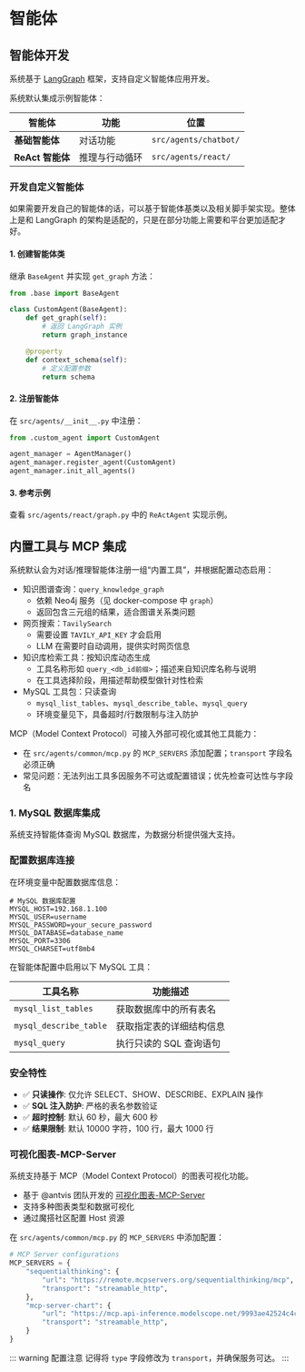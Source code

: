 # 智能体

## 智能体开发

系统基于 [LangGraph](https://github.com/langchain-ai/langgraph) 框架，支持自定义智能体应用开发。

系统默认集成示例智能体：

| 智能体 | 功能 | 位置 |
|--------|------|------|
| **基础智能体** | 对话功能 | `src/agents/chatbot/` |
| **ReAct 智能体** | 推理与行动循环 | `src/agents/react/` |

### 开发自定义智能体

如果需要开发自己的智能体的话，可以基于智能体基类以及相关脚手架实现。整体上是和 LangGraph 的架构是适配的，只是在部分功能上需要和平台更加适配才好。

#### 1. 创建智能体类

继承 `BaseAgent` 并实现 `get_graph` 方法：

```python
from .base import BaseAgent

class CustomAgent(BaseAgent):
    def get_graph(self):
        # 返回 LangGraph 实例
        return graph_instance

    @property
    def context_schema(self):
        # 定义配置参数
        return schema
```

#### 2. 注册智能体

在 `src/agents/__init__.py` 中注册：

```python
from .custom_agent import CustomAgent

agent_manager = AgentManager()
agent_manager.register_agent(CustomAgent)
agent_manager.init_all_agents()
```

#### 3. 参考示例

查看 `src/agents/react/graph.py` 中的 `ReActAgent` 实现示例。

## 内置工具与 MCP 集成

系统默认会为对话/推理智能体注册一组“内置工具”，并根据配置动态启用：

- 知识图谱查询：`query_knowledge_graph`
  - 依赖 Neo4j 服务（见 docker-compose 中 `graph`）
  - 返回包含三元组的结果，适合图谱关系类问题
- 网页搜索：`TavilySearch`
  - 需要设置 `TAVILY_API_KEY` 才会启用
  - LLM 在需要时自动调用，提供实时网页信息
- 知识库检索工具：按知识库动态生成
  - 工具名称形如 `query_<db_id前缀>`；描述来自知识库名称与说明
  - 在工具选择阶段，用描述帮助模型做针对性检索
- MySQL 工具包：只读查询
  - `mysql_list_tables`、`mysql_describe_table`、`mysql_query`
  - 环境变量见下，具备超时/行数限制与注入防护

MCP（Model Context Protocol）可接入外部可视化或其他工具能力：
- 在 `src/agents/common/mcp.py` 的 `MCP_SERVERS` 添加配置；`transport` 字段名必须正确
- 常见问题：无法列出工具多因服务不可达或配置错误；优先检查可达性与字段名


### 1. MySQL 数据库集成

系统支持智能体查询 MySQL 数据库，为数据分析提供强大支持。

### 配置数据库连接

在环境变量中配置数据库信息：

```env
# MySQL 数据库配置
MYSQL_HOST=192.168.1.100
MYSQL_USER=username
MYSQL_PASSWORD=your_secure_password
MYSQL_DATABASE=database_name
MYSQL_PORT=3306
MYSQL_CHARSET=utf8mb4
```

在智能体配置中启用以下 MySQL 工具：

| 工具名称 | 功能描述 |
|----------|----------|
| `mysql_list_tables` | 获取数据库中的所有表名 |
| `mysql_describe_table` | 获取指定表的详细结构信息 |
| `mysql_query` | 执行只读的 SQL 查询语句 |

### 安全特性

- ✅ **只读操作**: 仅允许 SELECT、SHOW、DESCRIBE、EXPLAIN 操作
- ✅ **SQL 注入防护**: 严格的表名参数验证
- ✅ **超时控制**: 默认 60 秒，最大 600 秒
- ✅ **结果限制**: 默认 10000 字符，100 行，最大 1000 行

### 可视化图表-MCP-Server

系统支持基于 MCP（Model Context Protocol）的图表可视化功能。

- 基于 @antvis 团队开发的 [可视化图表-MCP-Server](https://www.modelscope.cn/mcp/servers/@antvis/mcp-server-chart)
- 支持多种图表类型和数据可视化
- 通过魔搭社区配置 Host 资源

在 `src/agents/common/mcp.py` 的 `MCP_SERVERS` 中添加配置：

```python
# MCP Server configurations
MCP_SERVERS = {
    "sequentialthinking": {
        "url": "https://remote.mcpservers.org/sequentialthinking/mcp",
        "transport": "streamable_http",
    },
    "mcp-server-chart": {
        "url": "https://mcp.api-inference.modelscope.net/9993ae42524c4c/mcp",
        "transport": "streamable_http",
    }
}
```

::: warning 配置注意
记得将 `type` 字段修改为 `transport`，并确保服务可达。
:::
